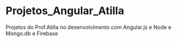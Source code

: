 # Projetos_Angular_Atilla
Projetos do Prof.Atilla no desenvolvimento com Angular.js e Node e Mongo.db e Firebase
